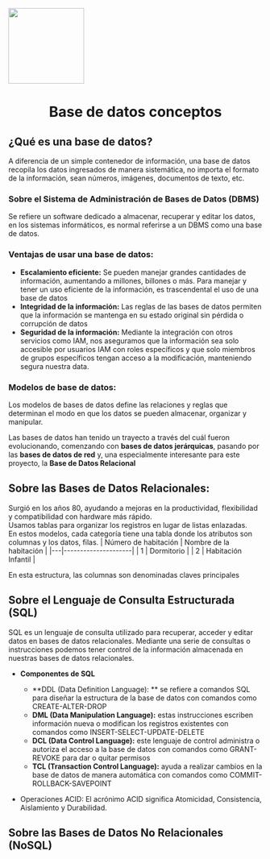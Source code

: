 <p align="left""><img src="https://semanadelcannabis.cayetano.edu.pe/assets/img/logo-upch.png" width="150">
<h1 align="center">Base de datos conceptos</h1>
</p>

## ¿Qué es una base de datos?

A diferencia de un simple contenedor de información, una base de datos recopila los datos ingresados de manera sistemática, no importa el formato de la información, sean números, imágenes, documentos de texto, etc.

### Sobre el Sistema de Administración de Bases de Datos (DBMS)
Se refiere un software dedicado a almacenar, recuperar y editar los datos, en los sistemas informáticos, es normal referirse a un DBMS como una base de datos.

### Ventajas de usar una base de datos:
- **Escalamiento eficiente:** Se pueden manejar grandes cantidades de información, aumentando a millones, billones o más. Para manejar y tener un uso eficiente de la información, es trascendental el uso de una base de datos
- **Integridad de la información:** Las reglas de las bases de datos permiten que la información se mantenga en su estado original sin pérdida o corrupción de datos
- **Seguridad de la información:** Mediante la integración con otros servicios como IAM, nos aseguramos que la información sea solo accesible por usuarios IAM con roles específicos y que solo miembros de grupos específicos tengan acceso a la modificación, manteniendo segura nuestra data.
  
### Modelos de base de datos:
Los modelos de bases de datos define las relaciones y reglas que determinan el modo en que los datos se pueden almacenar, organizar y manipular.

Las bases de datos han tenido un trayecto a través del cuál fueron evolucionando, comenzando con **bases de datos jerárquicas**, pasando por las **bases de datos de red** y, una especialmente interesante para este proyecto, la **Base de Datos Relacional**

## Sobre las Bases de Datos Relacionales:
Surgió en los años 80, ayudando a mejoras en la productividad, flexibilidad y compatibilidad con hardware más rápido. 
<br>
Usamos tablas para organizar los registros en lugar de listas enlazadas.
<br>
En estos modelos, cada categoría tiene una tabla  donde los atributos son columnas y los datos, filas. 
| Número de habitación | Nombre de la habitación          |
|---|---------------------|
| 1 | Dormitorio          |
| 2 | Habitación Infantil |

En esta estructura, las columnas son denominadas claves principales 

## Sobre el Lenguaje de Consulta Estructurada (SQL)
SQL es un lenguaje de consulta utilizado para recuperar, acceder y editar datos en bases de datos relacionales. Mediante una serie de consultas o instrucciones podemos tener control de la información almacenada en nuestras bases de datos relacionales.

* **Componentes de SQL**
  - **DDL (Data Definition Language): ** se refiere a comandos SQL para diseñar la estructura de la base de datos con comandos como CREATE-ALTER-DROP
  - **DML (Data Manipulation Language):** estas instrucciones escriben información nueva o modifican los registros existentes con comandos como INSERT-SELECT-UPDATE-DELETE
  - **DCL (Data Control Language):** este lenguaje de control administra o autoriza el acceso a la base de datos con comandos como GRANT-REVOKE para dar o quitar permisos
  - **TCL (Transaction Control Language):** ayuda a realizar cambios en la base de datos de manera automática con comandos como COMMIT-ROLLBACK-SAVEPOINT
  
* Operaciones ACID:
El acrónimo ACID significa Atomicidad, Consistencia, Aislamiento y Durabilidad.


## Sobre las Bases de Datos No Relacionales (NoSQL)

